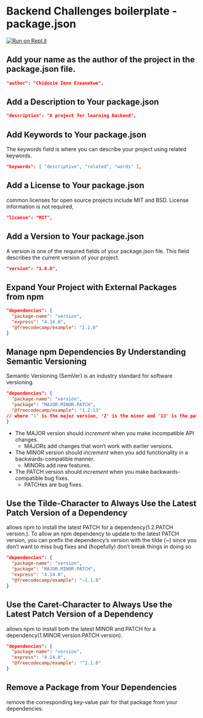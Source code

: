 # Backend Challenges boilerplate - package.json

[![Run on Repl.it](https://repl.it/badge/github/freeCodeCamp/boilerplate-npm)](https://repl.it/github/freeCodeCamp/boilerplate-npm)

<!-- task 1 -->

## Add your name as the author of the project in the package.json file.

```JSON
"author": "Chidozie Zeno Ezeanekwe",
```

<!-- task 2 -->

## Add a Description to Your package.json

```JSON
"description": "A project for learning Backend",
```

<!-- task 3 -->

## Add Keywords to Your package.json

The keywords field is where you can describe your project using related keywords.

```JSON
"keywords": [ "descriptive", "related", "words" ],
```

<!-- task 4 -->

## Add a License to Your package.json

common licenses for open source projects include MIT and BSD.
License information is not required,

```JSON
"license": "MIT",
```

<!-- task 5 -->

## Add a Version to Your package.json

A version is one of the required fields of your package.json file.
This field describes the current version of your project.

```JSON
"version": "1.0.0",
```

<!-- task 6 -->

## Expand Your Project with External Packages from npm

```JSON
"dependencies": {
  "package-name": "version",
  "express": "4.14.0",
  "@freecodecamp/example": "1.1.0"
}
```

<!-- task 7 -->

## Manage npm Dependencies By Understanding Semantic Versioning

Semantic Versioning (SemVer) is an industry standard for software versioning.

```JSON
"dependencies": {
  "package-name": "version",
  "package": "MAJOR.MINOR.PATCH",
  "@freecodecamp/example": "1.2.13"
// where '1' is the major version, '2' is the minor and '13' is the patch.
}
```

- The MAJOR version should _increment_ when you make incompatible API changes.
  - MAJORs add changes that won’t work with earlier versions.
- The MINOR version should _increment_ when you add functionality in a backwards-compatible manner.
  - MINORs add new features.
- The PATCH version should _increment_ when you make backwards-compatible bug fixes.
  - PATCHes are bug fixes.

<!-- task 8 -->

## Use the Tilde-Character to Always Use the Latest Patch Version of a Dependency

allows npm to install the latest PATCH for a dependency(1.2.PATCH version.).
To allow an npm dependency to update to the latest PATCH version, you can prefix the dependency’s version with the tilde (~) since you don’t want to miss bug fixes and (hopefully) don’t break things in doing so

```JSON
"dependencies": {
  "package-name": "version",
  "package": "MAJOR.MINOR.PATCH",
  "express": "4.14.0",
  "@freecodecamp/example": "~1.1.0"
}
```

<!-- task 9 -->

## Use the Caret-Character to Always Use the Latest Patch Version of a Dependency

allows npm to install both the latest MINOR and PATCH for a dependency(1.MINOR version.PATCH version).

```JSON
"dependencies": {
  "package-name": "version",
  "express": "4.14.0",
  "@freecodecamp/example": "^1.1.0"
}
```

<!-- task 10 -->

## Remove a Package from Your Dependencies

remove the corresponding key-value pair for that package from your dependencies.
